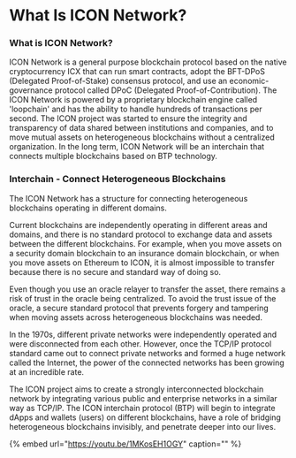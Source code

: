 # What Is ICON Network?

### What is ICON Network?

ICON Network is a general purpose blockchain protocol based on the native cryptocurrency ICX that can run smart contracts, adopt the BFT-DPoS \(Delegated Proof-of-Stake\) consensus protocol, and use an economic-governance protocol called DPoC \(Delegated Proof-of-Contribution\). The ICON Network is powered by a proprietary blockchain engine called 'loopchain' and has the ability to handle hundreds of transactions per second. The ICON project was started to ensure the integrity and transparency of data shared between institutions and companies, and to move mutual assets on heterogeneous blockchains without a centralized organization. In the long term, ICON Network will be an interchain that connects multiple blockchains based on BTP technology.

### Interchain - Connect Heterogeneous Blockchains

The ICON Network has a structure for connecting heterogeneous blockchains operating in different domains.

Current blockchains are independently operating in different areas and domains, and there is no standard protocol to exchange data and assets between the different blockchains. For example, when you move assets on a security domain blockchain to an insurance domain blockchain, or when you move assets on Ethereum to ICON, it is almost impossible to transfer because there is no secure and standard way of doing so.

Even though you use an oracle relayer to transfer the asset, there remains a risk of trust in the oracle being centralized. To avoid the trust issue of the oracle, a secure standard protocol that prevents forgery and tampering when moving assets across heterogeneous blockchains was needed.

In the 1970s, different private networks were independently operated and were disconnected from each other. However, once the TCP/IP protocol standard came out to connect private networks and formed a huge network called the Internet, the power of the connected networks has been growing at an incredible rate.

The ICON project aims to create a strongly interconnected blockchain network by integrating various public and enterprise networks in a similar way as TCP/IP. The ICON interchain protocol \(BTP\) will begin to integrate dApps and wallets \(users\) on different blockchains, have a role of bridging heterogeneous blockchains invisibly, and penetrate deeper into our lives.

{% embed url="https://youtu.be/1MKosEH1OGY" caption="" %}

